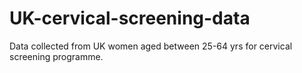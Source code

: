 # UK-cervical-screening-data
Data collected from UK women aged between 25-64 yrs for cervical screening programme.
